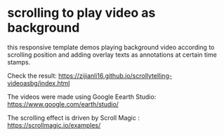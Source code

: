 # scrolling to play video as background

this responsive template demos playing background video according to scrolling position and adding overlay texts as annotations at certain time stamps. 

Check the result: https://zijianli16.github.io/scrollytelling-videoasbg/index.html

The videos were made using Google Eearth Studio: https://www.google.com/earth/studio/

The scrolling effect is driven by Scroll Magic : https://scrollmagic.io/examples/
